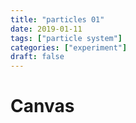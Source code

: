 ```yaml
---
title: "particles 01"
date: 2019-01-11
tags: ["particle system"]
categories: ["experiment"]
draft: false
---
```

 <script type="module" src="../system01.js"></script>
# Canvas
<canvas></canvas>


